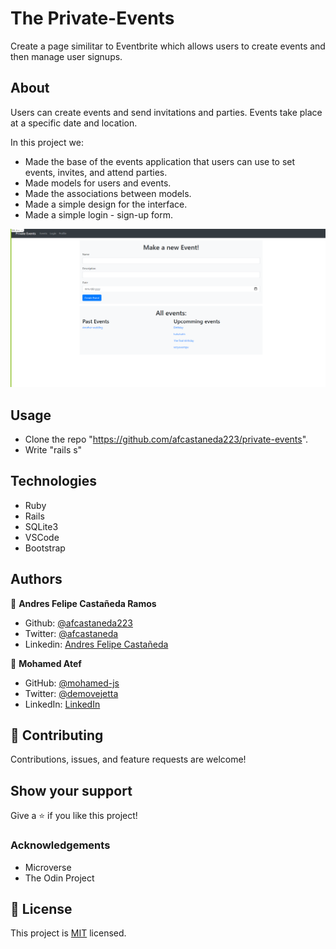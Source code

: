 # The Private-Events

Create a page similitar to Eventbrite which allows users to create events and then manage user signups.

## About

Users can create events and send invitations and parties. Events take place at a specific date and location.

In this project we:
- Made the base of the events application that users can use to set events, invites, and attend parties.
- Made models for users and events.
- Made the associations between models.
- Made a simple design for the interface.
- Made a simple login - sign-up form.

![screenshot](./screenshot.png)


## Usage

- Clone the repo "https://github.com/afcastaneda223/private-events".
- Write "rails s"

## Technologies

- Ruby
- Rails
- SQLite3
- VSCode
- Bootstrap

## Authors

👤 **Andres Felipe Castañeda Ramos**

- Github: [@afcastaneda223](https://github.com/afcastaneda223)
- Twitter: [@afcastaneda](https://twitter.com/afcastaneda)
- Linkedin: [Andres Felipe Castañeda](www.linkedin.com/in/andres-castaneda223)

👤 **Mohamed Atef**

- GitHub: [@mohamed-js](https://github.com/Mohamed-js)
- Twitter: [@demovejetta](https://twitter.com/demovejetta)
- LinkedIn: [LinkedIn](https://www.linkedin.com/in/mohamed-js/)

## 🤝 Contributing

Contributions, issues, and feature requests are welcome!

## Show your support

Give a ⭐️ if you like this project!

### Acknowledgements

- Microverse
- The Odin Project

## 📝 License

This project is [MIT](./LICENSE) licensed.
